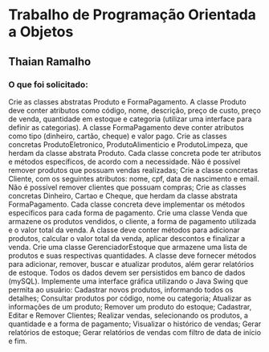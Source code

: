# Trabalho de Programação Orientada a Objetos

## Thaian Ramalho

### O que foi solicitado:

Crie as classes abstratas Produto e FormaPagamento. A classe Produto deve conter atributos
como código, nome, descrição, preço de custo, preço de venda, quantidade em estoque e
categoria (utilizar uma interface para definir as categorias). A classe FormaPagamento deve
conter atributos como tipo (dinheiro, cartão, cheque) e valor pago.
Crie as classes concretas ProdutoEletronico, ProdutoAlimenticio e ProdutoLimpeza, que
herdam da classe abstrata Produto. Cada classe concreta pode ter atributos e métodos
específicos, de acordo com a necessidade. Não é possível remover produtos que possuam
vendas realizadas;
Crie a classe concretas Cliente, com os seguintes atributos: nome, cpf, data de nascimento e email. Não é possível remover clientes que possuam compras;
Crie as classes concretas Dinheiro, Cartao e Cheque, que herdam da classe abstrata
FormaPagamento. Cada classe concreta deve implementar os métodos específicos para cada
forma de pagamento.
Crie uma classe Venda que armazene os produtos vendidos, o cliente, a forma de pagamento
utilizada e o valor total da venda. A classe deve conter métodos para adicionar produtos,
calcular o valor total da venda, aplicar descontos e finalizar a venda.
Crie uma classe GerenciadorEstoque que armazene uma lista de produtos e suas respectivas
quantidades. A classe deve fornecer métodos para adicionar, remover, buscar e atualizar
produtos, além gerar relatórios de estoque.
Todos os dados devem ser persistidos em banco de dados (mySQL).
Implemente uma interface gráfica utilizando o Java Swing que permita ao usuário:
Cadastrar novos produtos, informando todos os detalhes;
Consultar produtos por código, nome ou categoria;
Atualizar as informações de um produto;
Remover um produto do estoque;
Cadastrar, Editar e Remover Clientes;
Realizar vendas, selecionando os produtos, a quantidade e a forma de pagamento;
Visualizar o histórico de vendas;
Gerar relatórios de estoque;
Gerar relatórios de vendas com filtro de data de início e fim.